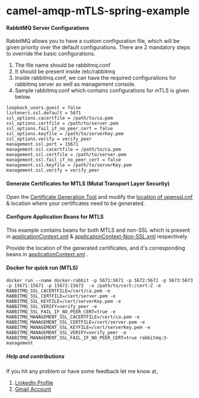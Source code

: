 # camel-amqp-mTLS-spring-example

#### RabbitMQ Server Configurations
RabbitMQ allows you to have a custom configuration file, which will be given priority over the default configurations. There are 2 mandatory steps to override the basic configurations.


1. The file name should be rabbitmq.conf
2. It should be present inside /etc/rabbitmq
3. Inside rabbitmq.conf, we can have the required configurations for rabbitmq server as well as management console.
4. Sample rabbitmq.conf which contains configurations for mTLS is given below.
```
loopback_users.guest = false
listeners.ssl.default = 5671
ssl_options.cacertfile = /path/to/ca.pem
ssl_options.certfile = /path/to/server.pem
ssl_options.fail_if_no_peer_cert = false
ssl_options.keyfile = /path/to/serverKey.pem
ssl_options.verify = verify_peer
management.ssl.port = 15671
management.ssl.cacertfile = /path/to/ca.pem
management.ssl.certfile = /path/to/server.pem
management.ssl.fail_if_no_peer_cert = false
management.ssl.keyfile = /path/to/serverKey.pem
management.ssl.verify = verify_peer
```
#### Generate Certificates for MTLS (Mutal Transport Layer Security)

Open the  [Certificate Generation Tool](generateCertificate.sh) and modify the [location of openssl.cnf](openssl.cnf) & location where your certificates need to be generated.

#### Configure Application Beans for MTLS
This example contains beans for both MTLS and non-SSL which is present in [applicationContext.xml](/src/main/resources/applicationContext.xml) & [applicationContext-Non-SSL.xml](/src/main/resources/applicationContext-Non-SSL.xml) respectively.

Provide the location of the generated certificates, and it's corresponding beans in [applicationContext.xml](/src/main/resources/applicationContext.xml) .

#### Docker for quick run (MTLS)
```
docker run --name docker-rabbit -p 5671:5671 -p 5672:5672 -p 5673:5673 -p 15671:15671 -p 15672:15672  -v /path/to/cert:/cert:Z -e RABBITMQ_SSL_CACERTFILE=/cert/ca.pem -e RABBITMQ_SSL_CERTFILE=/cert/server.pem -e RABBITMQ_SSL_KEYFILE=/cert/serverKey.pem -e RABBITMQ_SSL_VERIFY=verify_peer -e RABBITMQ_SSL_FAIL_IF_NO_PEER_CERT=true -e RABBITMQ_MANAGEMENT_SSL_CACERTFILE=/cert/ca.pem -e RABBITMQ_MANAGEMENT_SSL_CERTFILE=/cert/server.pem -e RABBITMQ_MANAGEMENT_SSL_KEYFILE=/cert/serverKey.pem -e RABBITMQ_MANAGEMENT_SSL_VERIFY=verify_peer -e RABBITMQ_MANAGEMENT_SSL_FAIL_IF_NO_PEER_CERT=true rabbitmq:3-management 
```

##### Help and contributions
If you hit any problem or have some feedback let me know at,
1. [LinkedIn Profile](https://www.linkedin.com/in/shaam-sundar-1405/)
2. [Gmail Account](shaamsundar16@gmail.com)
 